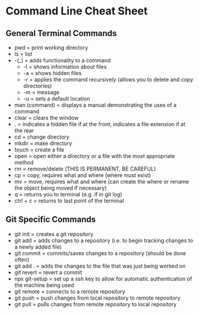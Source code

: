 
# Command Line Cheat Sheet

## General Terminal Commands

- pwd = print working directory
- ls = list 
- -(_) = adds functionality to a command
	- -l = shows information about files
	- -a = shows hidden files 
	- -r = applies the command recursively (allows you to delete and copy directories)
	- -m = message 
	- -u = sets a default location 
- man (command) = displays a manual demonstrating the uses of a command
- clear = clears the window
- . = indicates a hidden file if at the front, indicates a file extension if at the rear
- cd = change directory
- mkdir = make directory 
- touch = create a file
- open = open either a directory or a file with the most appropriate method
- rm = remove/delete (THIS IS PERMANENT, BE CAREFUL)
- cp = copy, requires what and where (where must exist)
- mv = move, requires what and where (can create the where or rename the object being moved if necessary)
- q = returns you to terminal (e.g. if in git log)
- ctrl + c = returns to last point of the terminal

## Git Specific Commands

- git init = creates a git repository
- git add = adds changes to a repository (i.e. to begin tracking changes to a newly added file)
- git commit = commits/saves changes to a repository (should be done often)
- git add . = adds the changes to the file that was just being worked on
- git revert = revert a commit 
- npx git-setup = set up a ssh key to allow for automatic authentication of the machine being used 
- git remote = connects to a remote repository
- git push = push changes from local repository to remote repository
- git pull = pulls changes from remote repository to local repository 

